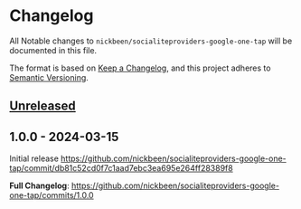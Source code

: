 # Changelog

All Notable changes to `nickbeen/socialiteproviders-google-one-tap` will be documented in this file.

The format is based on [Keep a Changelog](https://keepachangelog.com/en/1.1.0/),
and this project adheres to [Semantic Versioning](https://semver.org/spec/v2.0.0.html).

## [Unreleased](https://github.com/nickbeen/socialiteproviders-google-one-tap/compare/v1.0.0...HEAD)

## 1.0.0 - 2024-03-15

Initial release https://github.com/nickbeen/socialiteproviders-google-one-tap/commit/db81c52cd0f7c1aad7ebc3ea695e264ff28389f8

**Full Changelog**: https://github.com/nickbeen/socialiteproviders-google-one-tap/commits/1.0.0

